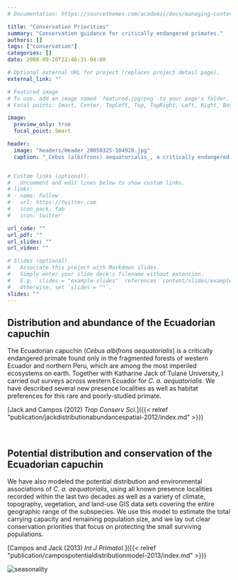```yaml
---
# Documentation: https://sourcethemes.com/academic/docs/managing-content/

title: "Conservation Priorities"
summary: "Conservation guidance for critically endangered primates."
authors: []
tags: ["conservation"]
categories: []
date: 2008-09-20T22:46:31-04:00

# Optional external URL for project (replaces project detail page).
external_link: ""

# Featured image
# To use, add an image named `featured.jpg/png` to your page's folder.
# Focal points: Smart, Center, TopLeft, Top, TopRight, Left, Right, BottomLeft, Bottom, BottomRight.

image:
  preview_only: true
  focal_point: Smart

header:
  image: "headers/Header_20050325-104928.jpg"
  caption: "_Cebus (albifrons) aequatorialis_, a critically endangered primate."


# Custom links (optional).
#   Uncomment and edit lines below to show custom links.
# links:
# - name: Follow
#   url: https://twitter.com
#   icon_pack: fab
#   icon: twitter

url_code: ""
url_pdf: ""
url_slides: ""
url_video: ""

# Slides (optional).
#   Associate this project with Markdown slides.
#   Simply enter your slide deck's filename without extension.
#   E.g. `slides = "example-slides"` references `content/slides/example-slides.md`.
#   Otherwise, set `slides = ""`.
slides: ""
---
```


## Distribution and abundance of the Ecuadorian capuchin

The Ecuadorian capuchin (_Cebus albifrons aequatorialis_) is a critically endangered primate found only in the fragmented forests of western Ecuador and northern Peru, which are among the most imperiled ecosystems on earth. Together with Katharine Jack of Tulane University, I carried out surveys across western Ecuador for _C. a. aequatorialis_. We have described several new presence localities as well as habitat preferences for this rare and poorly-studied primate.

[Jack and Campos (2012) _Trop Conserv Sci_.]({{< relref "publication/jackdistributionabundancespatial-2012/index.md" >}})

<br>

## Potential distribution and conservation of the Ecuadorian capuchin

We have also modeled the potential distribution and environmental associations of _C. a. aequatorialis_, using all known presence localities recorded within the last two decades as well as a variety of climate, topography, vegetation, and land-use GIS data sets covering the entire geographic range of the subspecies. We use this model to estimate the total carrying capacity and remaining population size, and we lay out clear conservation priorities that focus on protecting the small surviving populations.

[Campos and Jack (2013) _Int J Primatol_.]({{< relref "publication/campospotentialdistributionmodel-2013/index.md" >}})

![seasonality](/img/plots/conservation-priorities.png)

